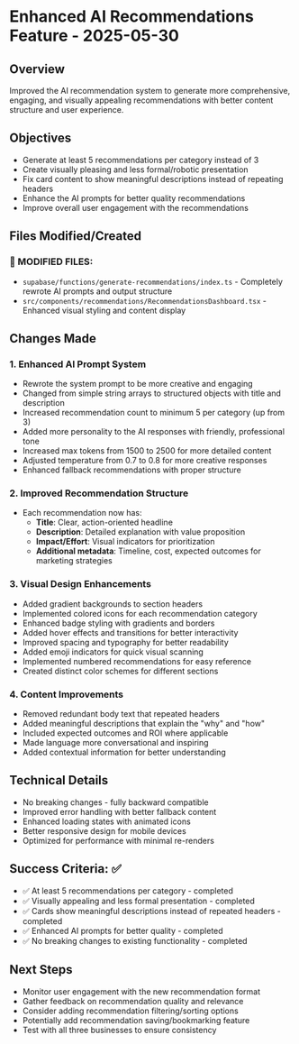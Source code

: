 # Enhanced AI Recommendations Feature - 2025-05-30

## Overview
Improved the AI recommendation system to generate more comprehensive, engaging, and visually appealing recommendations with better content structure and user experience.

## Objectives
- Generate at least 5 recommendations per category instead of 3
- Create visually pleasing and less formal/robotic presentation
- Fix card content to show meaningful descriptions instead of repeating headers
- Enhance the AI prompts for better quality recommendations
- Improve overall user engagement with the recommendations

## Files Modified/Created

### 🔄 MODIFIED FILES:
- `supabase/functions/generate-recommendations/index.ts` - Completely rewrote AI prompts and output structure
- `src/components/recommendations/RecommendationsDashboard.tsx` - Enhanced visual styling and content display

## Changes Made

### 1. Enhanced AI Prompt System
- Rewrote the system prompt to be more creative and engaging
- Changed from simple string arrays to structured objects with title and description
- Increased recommendation count to minimum 5 per category (up from 3)
- Added more personality to the AI responses with friendly, professional tone
- Increased max tokens from 1500 to 2500 for more detailed content
- Adjusted temperature from 0.7 to 0.8 for more creative responses
- Enhanced fallback recommendations with proper structure

### 2. Improved Recommendation Structure
- Each recommendation now has:
  - **Title**: Clear, action-oriented headline
  - **Description**: Detailed explanation with value proposition
  - **Impact/Effort**: Visual indicators for prioritization
  - **Additional metadata**: Timeline, cost, expected outcomes for marketing strategies

### 3. Visual Design Enhancements
- Added gradient backgrounds to section headers
- Implemented colored icons for each recommendation category
- Enhanced badge styling with gradients and borders
- Added hover effects and transitions for better interactivity
- Improved spacing and typography for better readability
- Added emoji indicators for quick visual scanning
- Implemented numbered recommendations for easy reference
- Created distinct color schemes for different sections

### 4. Content Improvements
- Removed redundant body text that repeated headers
- Added meaningful descriptions that explain the "why" and "how"
- Included expected outcomes and ROI where applicable
- Made language more conversational and inspiring
- Added contextual information for better understanding

## Technical Details
- No breaking changes - fully backward compatible
- Improved error handling with better fallback content
- Enhanced loading states with animated icons
- Better responsive design for mobile devices
- Optimized for performance with minimal re-renders

## Success Criteria: ✅
- ✅ At least 5 recommendations per category - completed
- ✅ Visually appealing and less formal presentation - completed
- ✅ Cards show meaningful descriptions instead of repeated headers - completed
- ✅ Enhanced AI prompts for better quality - completed
- ✅ No breaking changes to existing functionality - completed

## Next Steps
- Monitor user engagement with the new recommendation format
- Gather feedback on recommendation quality and relevance
- Consider adding recommendation filtering/sorting options
- Potentially add recommendation saving/bookmarking feature
- Test with all three businesses to ensure consistency